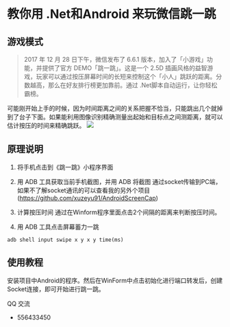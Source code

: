 ﻿# 教你用 .Net和Android 来玩微信跳一跳
## 游戏模式

> 2017 年 12 月 28 日下午，微信发布了 6.6.1 版本，加入了「小游戏」功能，并提供了官方 DEMO「跳一跳」。这是一个 2.5D 插画风格的益智游戏，玩家可以通过按压屏幕时间的长短来控制这个「小人」跳跃的距离。分数越高，那么在好友排行榜更加靠前。通过 .Net脚本自动运行，让你轻松霸榜。


可能刚开始上手的时候，因为时间距离之间的关系把握不恰当，只能跳出几个就掉到了台子下面。如果能利用图像识别精确测量出起始和目标点之间测距离，就可以估计按压的时间来精确跳跃。
![](https://github.com/xuzeyu91/WeChat_Jump/blob/master/jump.gif)
## 原理说明

1. 将手机点击到《跳一跳》小程序界面

2. 用 ADB 工具获取当前手机截图，并用 ADB 将截图 通过socket传输到PC端，如果不了解socket通讯的可以查看我的另外个项目(https://github.com/xuzeyu91/AndroidScreenCap)

3. 计算按压时间
通过在Winform程序里面点击2个间隔的距离来判断按压时间。

4. 用 ADB 工具点击屏幕蓄力一跳
```shell
adb shell input swipe x y x y time(ms)
```

## 使用教程

安装项目中Android的程序。然后在WinForm中点击初始化进行端口转发后，创建Socket连接，即可开始进行跳一跳。

QQ 交流

- 556433450